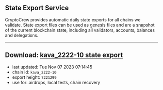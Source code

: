 ## State Export Service
CryptoCrew provides automatic daily state exports for all chains we validate. State export files can be used as genesis files and are a snapshot of the current blockchain state, including all validators, accounts, balances and delegations.

---
**Download: [kava_2222-10 state export](https://dl.ccvalidators.com/SERVICE/kava/kava_2222-10_export_7221299.json)**
---

- last updated: Tue Nov 07 2023 07:14:45
- chain id: `kava_2222-10`
- export height: `7221299`
- use for: airdrops, local tests, chain recovery
